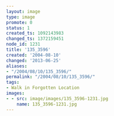 ```yaml
---
layout: image
type: image
promote: 0
status: 1
created_ts: 1092143983
changed_ts: 1372159451
node_id: 1231
title: '135_3596'
created: '2004-08-10'
changed: '2013-06-25'
aliases:
- "/2004/08/10/135_3596/"
permalink: "/2004/08/10/135_3596/"
tags:
- Walk in Forgotten Location
images:
- - src: image/images/135_3596-1231.jpg
    name: 135_3596-1231.jpg
---
```


